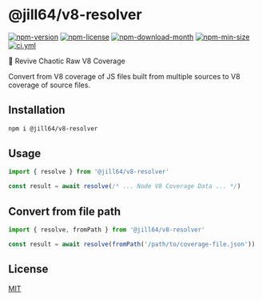 <!----- BEGIN GHOST DOCS HEADER ----->

# @jill64/v8-resolver

<!----- BEGIN GHOST DOCS BADGES ----->

<a href="https://npmjs.com/package/@jill64/v8-resolver"><img src="https://img.shields.io/npm/v/@jill64/v8-resolver" alt="npm-version" /></a> <a href="https://npmjs.com/package/@jill64/v8-resolver"><img src="https://img.shields.io/npm/l/@jill64/v8-resolver" alt="npm-license" /></a> <a href="https://npmjs.com/package/@jill64/v8-resolver"><img src="https://img.shields.io/npm/dm/@jill64/v8-resolver" alt="npm-download-month" /></a> <a href="https://npmjs.com/package/@jill64/v8-resolver"><img src="https://img.shields.io/bundlephobia/min/@jill64/v8-resolver" alt="npm-min-size" /></a> <a href="https://github.com/jill64/v8-resolver/actions/workflows/ci.yml"><img src="https://github.com/jill64/v8-resolver/actions/workflows/ci.yml/badge.svg" alt="ci.yml" /></a>

<!----- END GHOST DOCS BADGES ----->

🔱 Revive Chaotic Raw V8 Coverage

<!----- END GHOST DOCS HEADER ----->

Convert from V8 coverage of JS files built from multiple sources to V8 coverage of source files.

## Installation

```sh
npm i @jill64/v8-resolver
```

## Usage

```js
import { resolve } from '@jill64/v8-resolver'

const result = await resolve(/* ... Node V8 Coverage Data ... */)
```

## Convert from file path

```js
import { resolve, fromPath } from '@jill64/v8-resolver'

const result = await resolve(fromPath('/path/to/coverage-file.json'))
```

<!----- BEGIN GHOST DOCS FOOTER ----->

## License

[MIT](LICENSE)

<!----- END GHOST DOCS FOOTER ----->
